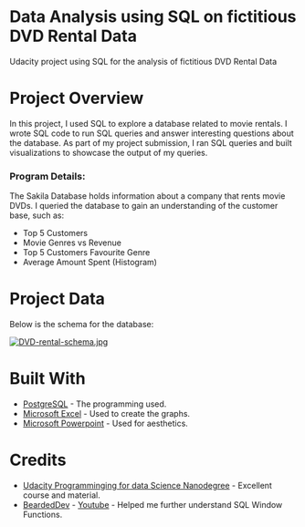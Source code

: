 # Data Analysis using SQL on fictitious DVD Rental Data
Udacity project using SQL for the analysis of fictitious DVD Rental Data

# Project Overview
In this project, I used SQL to explore a database related to movie rentals. I wrote SQL code to run SQL queries and answer interesting questions about the database. As part of my project submission, I ran SQL queries and built visualizations to showcase the output of my queries.

### Program Details:
The Sakila Database holds information about a company that rents movie DVDs. I queried the database to gain an understanding of the customer base, such as:

* Top 5 Customers
* Movie Genres vs Revenue
* Top 5 Customers Favourite Genre
* Average Amount Spent (Histogram)

# Project Data
Below is the schema for the database:

[![DVD-rental-schema.jpg](https://i.postimg.cc/9MjNpxMW/DVD-rental-schema.jpg)](https://postimg.cc/Y4b32zYV)

# Built With
* [PostgreSQL](https://www.postgresql.org/) - The programming used.
* [Microsoft Excel](https://www.microsoft.com/en-us/microsoft-365/) - Used to create the graphs.
* [Microsoft Powerpoint](https://www.microsoft.com/en-us/microsoft-365/) - Used for aesthetics.

# Credits
* [Udacity Programminging for data Science Nanodegree](https://www.udacity.com/) - Excellent course and material.
* [BeardedDev](https://www.youtube.com/channel/UCWczzX6DyFV2KOYP_-CEZUA) - [Youtube](https://www.youtube.com/watch?v=H6OTMoXjNiM) - Helped me further understand SQL Window Functions.